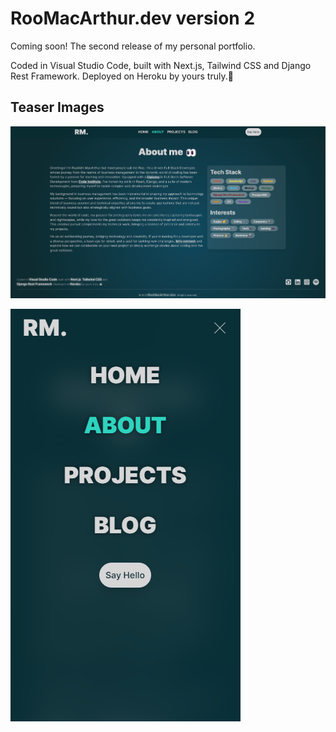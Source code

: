 # RooMacArthur.dev version 2

Coming soon!  The second release of my personal portfolio.

Coded in Visual Studio Code, built with Next.js, Tailwind CSS and Django Rest Framework. Deployed on Heroku by yours truly.🍵


## Teaser Images

![About page, desktop view](readmeImages/about.png)

![Navigation, Mobile view](readmeImages/mobileNav.png)